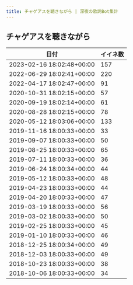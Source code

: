 ```yaml
---
title: チャゲアスを聴きながら | 深夜の歌詞Bot集計
---
```

## チャゲアスを聴きながら

|日付|イイネ数|
|-|-|
|2023-02-16 18:02:48+00:00|157|
|2022-06-29 18:02:41+00:00|220|
|2022-04-17 18:02:47+00:00|91|
|2020-10-31 18:02:15+00:00|57|
|2020-09-19 18:02:14+00:00|61|
|2020-08-28 18:02:15+00:00|78|
|2020-05-12 18:03:06+00:00|133|
|2019-11-16 18:00:33+00:00|33|
|2019-09-07 18:00:33+00:00|50|
|2019-08-25 18:00:33+00:00|65|
|2019-07-11 18:00:33+00:00|36|
|2019-06-24 18:00:34+00:00|44|
|2019-05-12 18:00:33+00:00|48|
|2019-04-23 18:00:33+00:00|44|
|2019-04-20 18:00:33+00:00|47|
|2019-03-19 18:00:33+00:00|56|
|2019-03-02 18:00:33+00:00|50|
|2019-02-25 18:00:33+00:00|45|
|2019-01-10 18:00:33+00:00|46|
|2018-12-25 18:00:34+00:00|49|
|2018-12-03 18:00:33+00:00|49|
|2018-10-23 18:00:33+00:00|38|
|2018-10-06 18:00:33+00:00|34|

